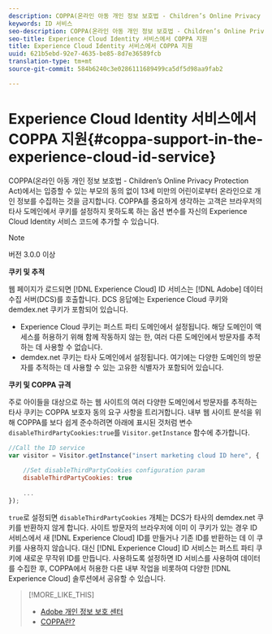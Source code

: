 ```yaml
---
description: COPPA(온라인 아동 개인 정보 보호법 - Children’s Online Privacy Protection Act)에서는 입증할 수 있는 부모의 동의 없이 13세 미만의 어린이로부터 온라인으로 개인 정보를 수집하는 것을 금지합니다. COPPA를 중요하게 생각하는 고객은 브라우저의 타사 도메인에서 쿠키를 설정하지 못하도록 하는 옵션 변수를 자신의 Experience Cloud Identity 서비스 코드에 추가할 수 있습니다.
keywords: ID 서비스
seo-description: COPPA(온라인 아동 개인 정보 보호법 - Children’s Online Privacy Protection Act)에서는 입증할 수 있는 부모의 동의 없이 13세 미만의 어린이로부터 온라인으로 개인 정보를 수집하는 것을 금지합니다. COPPA를 중요하게 생각하는 고객은 브라우저의 타사 도메인에서 쿠키를 설정하지 못하도록 하는 옵션 변수를 자신의 Experience Cloud Identity 서비스 코드에 추가할 수 있습니다.
seo-title: Experience Cloud Identity 서비스에서 COPPA 지원
title: Experience Cloud Identity 서비스에서 COPPA 지원
uuid: 621b5ebd-92e7-4635-be85-8d7e36589fcb
translation-type: tm+mt
source-git-commit: 584b6240c3e0286111689499ca5df5d98aa9fab2

---
```



# Experience Cloud Identity 서비스에서 COPPA 지원{#coppa-support-in-the-experience-cloud-id-service}

COPPA(온라인 아동 개인 정보 보호법 - Children’s Online Privacy Protection Act)에서는 입증할 수 있는 부모의 동의 없이 13세 미만의 어린이로부터 온라인으로 개인 정보를 수집하는 것을 금지합니다. COPPA를 중요하게 생각하는 고객은 브라우저의 타사 도메인에서 쿠키를 설정하지 못하도록 하는 옵션 변수를 자신의 Experience Cloud Identity 서비스 코드에 추가할 수 있습니다.

>[!NOTE]
>
>버전 3.0.0 이상

**쿠키 및 추적**

웹 페이지가 로드되면 [!DNL Experience Cloud] ID 서비스는 [!DNL Adobe] 데이터 수집 서버(DCS)를 호출합니다. DCS 응답에는 Experience Cloud 쿠키와 demdex.net 쿠키가 포함되어 있습니다.

* Experience Cloud 쿠키는 퍼스트 파티 도메인에서 설정됩니다. 해당 도메인이 액세스를 허용하기 위해 함께 작동하지 않는 한, 여러 다른 도메인에서 방문자를 추적하는 데 사용할 수 없습니다.
* demdex.net 쿠키는 타사 도메인에서 설정됩니다. 여기에는 다양한 도메인의 방문자를 추적하는 데 사용할 수 있는 고유한 식별자가 포함되어 있습니다.

**쿠키 및 COPPA 규격**

주로 아이들을 대상으로 하는 웹 사이트의 여러 다양한 도메인에서 방문자를 추적하는 타사 쿠키는 COPPA 보호자 동의 요구 사항을 트리거합니다. 내부 웹 사이트 분석을 위해 COPPA를 보다 쉽게 준수하려면 아래에 표시된 것처럼 변수 `disableThirdPartyCookies:true`를 `Visitor.getInstance` 함수에 추가합니다.

```js
//Call the ID service 
var visitor = Visitor.getInstance("insert marketing cloud ID here", { 
 
    //Set disableThirdPartyCookies configuration param 
    disableThirdPartyCookies: true 
 
    ... 
});
```

`true`로 설정되면 `disableThirdPartyCookies` 개체는 DCS가 타사의 demdex.net 쿠키를 반환하지 않게 합니다. 사이트 방문자의 브라우저에 이미 이 쿠키가 있는 경우 ID 서비스에서 새 [!DNL Experience Cloud] ID를 만들거나 기존 ID를 반환하는 데 이 쿠키를 사용하지 않습니다. 대신 [!DNL Experience Cloud] ID 서비스는 퍼스트 파티 쿠키에 새로운 무작위 ID를 만듭니다. 사용하도록 설정하면 ID 서비스를 사용하여 데이터를 수집한 후, COPPA에서 허용한 다른 내부 작업을 비롯하여 다양한 [!DNL Experience Cloud] 솔루션에서 공유할 수 있습니다.

>[!MORE_LIKE_THIS]
>
>* [Adobe 개인 정보 보호 센터](http://www.adobe.com/privacy.html)
>* [COPPA란?](http://www.consumer.ftc.gov/articles/0031-protecting-your-childs-privacy-online#whatis)

